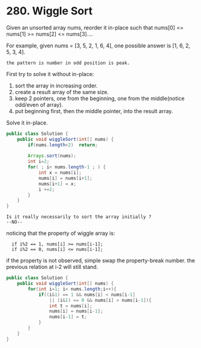# 280. Wiggle Sort
Given an unsorted array nums, reorder it in-place such that nums[0] <= nums[1] >= nums[2] <= nums[3]....

For example, given nums = [3, 5, 2, 1, 6, 4], one possible answer is [1, 6, 2, 5, 3, 4].


```
the pattern is number in odd position is peak.
```
First try to solve it without in-place:
1. sort the array in increasing order.
2. create a result array of the same size.
3. keep 2 pointers, one from the beginning, one from the middle(notice odd/even of array). 
4. put beginning first, then the middle pointer, into the result array.

Solve it in-place.

```java
public class Solution {
    public void wiggleSort(int[] nums) {
        if(nums.length<2)  return;
        
        Arrays.sort(nums);
        int i=2;
        for( ; i< nums.length-1 ; ) {
            int x = nums[i];
            nums[i] = nums[i+1];
            nums[i+1] = x;
            i +=2;
        }       
    }
}
```

```
Is it really necessarily to sort the array initially ?
--NO--
```
noticing that the property of wiggle array is:

```
  if i%2 == 1, nums[i] >= nums[i-1];
  if i%2 == 0, nums[i] <= nums[i-1];
```
if the property is not observed, simple swap the property-break number. the previous relation at i-2 will still stand.

```java
public class Solution {
    public void wiggleSort(int[] nums) {
        for(int i=1; i< nums.length;i++){
            if((i&1) == 1 && nums[i] < nums[i-1] 
                || (i&1) == 0 && nums[i] > nums[i-1]){
                int t = nums[i];
                nums[i] = nums[i-1];
                nums[i-1] = t;
            }
        }
    }
}
```
